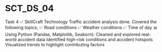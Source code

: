 # SCT_DS_04
Task 4 ✅ SkillCraft Technology Traffic accident analysis done. Covered the following topics, ✅ Road conditions ✅ Weather conditions ✅ Time of day  📊 Using Python (Pandas, Matplotlib, Seaborn): Cleaned and explored real-world accident data Identified high-risk conditions and accident hotspots Visualized trends to highlight contributing factors
